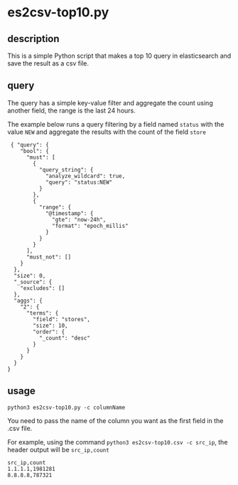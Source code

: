 # es2csv-top10.py

## description

This is a simple Python script that makes a top 10 query in elasticsearch and save the result as a csv file.

## query

The query has a simple key-value filter and aggregate the count using another field, the range is the last 24 hours.

The example below runs a query filtering by a field named `status` with the value `NEW` and aggregate the results with the count of the field `store`

```
 { "query": {
    "bool": {
      "must": [
        {
          "query_string": {
            "analyze_wildcard": true,
            "query": "status:NEW"
          }
        },
        {
          "range": {
            "@timestamp": {
              "gte": "now-24h",
              "format": "epoch_millis"
            }
          }
        }
      ],
      "must_not": []
    }
  },
  "size": 0,
  "_source": {
    "excludes": []
  },
  "aggs": {
    "2": {
      "terms": {
        "field": "stores",
        "size": 10,
        "order": {
          "_count": "desc"
        }
      }
    }
  }
}
```

## usage

```
python3 es2csv-top10.py -c columnName
```

You need to pass the name of the column you want as the first field in the .csv file.

For example, using the command `python3 es2csv-top10.csv -c src_ip`, the header output will be `src_ip,count`

```
src_ip,count
1.1.1.1,1981281
8.8.8.8,787321
```

